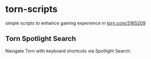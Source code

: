 # torn-scripts

simple scripts to enhance gaming experience in [torn.com/3165209](https://torn.com/3165209)

## Torn Spotlight Search

Navigate Torn with keyboard shortcuts via Spotlight Search.
